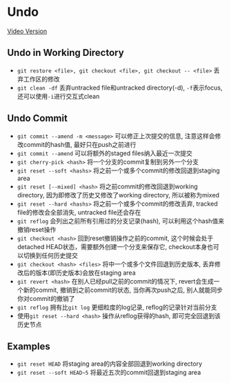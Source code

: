 # Undo

[Video Version](https://www.youtube.com/watch?v=FdZecVxzJbk&list=PL-osiE80TeTuRUfjRe54Eea17-YfnOOAx&index=2)

## Undo in Working Directory
* `git restore <file>, git checkout <file>, git checkout -- <file>` 丢弃工作区的修改
* `git clean -df` 丢弃untracked file和untracked directory(-d), `-f`表示focus, 还可以使用`-i`进行交互式clean

## Undo Commit
* `git commit --amend -m <message>` 可以修正上次提交的信息, 注意这样会修改commit的hash值, 最好只在push之前进行
* `git commit --amend` 可以将额外的staged files纳入最近一次提交
* `git cherry-pick <hash>` 将一个分支的commit复制到另外一个分支
* `git reset --soft <hashs>` 将之前一个或多个commit的修改回退到staging area
* `git reset [--mixed] <hash>` 将之前commit的修改回退到working directory, 因为即修改了历史又修改了working directory, 所以被称为mixed
* `git reset --hard <hashs>` 将之前一个或多个commit的修改丢弃, tracked file的修改会全部消失, untracked file还会存在
* `git reflog` 会列出之前所有引用过的分支记录(hash), 可以利用这个hash值来撤销reset操作
* `git checkout <hash>` 回到reset撤销操作之前的commit, 这个时候会处于detached HEAD状态，需要额外创建一个分支来保存它,
checkout本身也可以切换到任何历史提交
* `git checkout <hash> <files>` 将中一个或多个文件回退到历史版本, 丢弃修改后的版本(即历史版本)会放在staging area
* `git revert <hash>` 在别人已经pull之前的commit的情况下, revert会生成一个新的commit, 撤销到之前commit的状态,
当你再次push之后, 别人就能同步你对commit的撤销了
* `git reflog` 拥有比`git log` 更细粒度的log记录, reflog的记录针对当前分支
* 使用`git reset --hard <hash>` 操作从reflog获得的hash, 即可完全回退到该历史节点

## Examples
* `git reset HEAD` 将staging area的内容全部回退到working directory
* `git reset --soft HEAD~5` 将最近五次的commit回退到staging area
